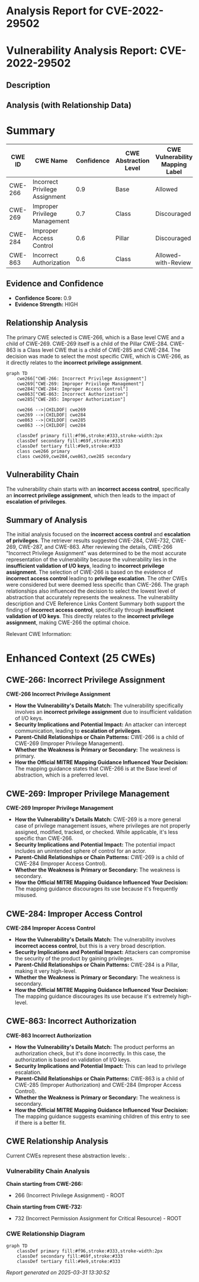 # Analysis Report for CVE-2022-29502

# Vulnerability Analysis Report: CVE-2022-29502

## Description



## Analysis (with Relationship Data)

# Summary
| CWE ID | CWE Name | Confidence | CWE Abstraction Level | CWE Vulnerability Mapping Label | CWE-Vulnerability Mapping Notes |
|---|---|---|---|---|---|
| CWE-266 | Incorrect Privilege Assignment | 0.9 | Base | Allowed | Primary CWE |
| CWE-269 | Improper Privilege Management | 0.7 | Class | Discouraged | Secondary Candidate |
| CWE-284 | Improper Access Control | 0.6 | Pillar | Discouraged | Secondary Candidate |
| CWE-863 | Incorrect Authorization | 0.6 | Class | Allowed-with-Review | Secondary Candidate |

## Evidence and Confidence

*   **Confidence Score:** 0.9
*   **Evidence Strength:** HIGH

## Relationship Analysis
The primary CWE selected is CWE-266, which is a Base level CWE and a child of CWE-269. CWE-269 itself is a child of the Pillar CWE-284. CWE-863 is a Class level CWE that is a child of CWE-285 and CWE-284.
The decision was made to select the most specific CWE, which is CWE-266, as it directly relates to the **incorrect privilege assignment**.

```mermaid
graph TD
    cwe266["CWE-266: Incorrect Privilege Assignment"]
    cwe269["CWE-269: Improper Privilege Management"]
    cwe284["CWE-284: Improper Access Control"]
    cwe863["CWE-863: Incorrect Authorization"]
    cwe285["CWE-285: Improper Authorization"]

    cwe266 -->|CHILDOF| cwe269
    cwe269 -->|CHILDOF| cwe284
    cwe863 -->|CHILDOF| cwe285
    cwe863 -->|CHILDOF| cwe284

    classDef primary fill:#f96,stroke:#333,stroke-width:2px
    classDef secondary fill:#69f,stroke:#333
    classDef tertiary fill:#9e9,stroke:#333
    class cwe266 primary
    class cwe269,cwe284,cwe863,cwe285 secondary
```

## Vulnerability Chain
The vulnerability chain starts with an **incorrect access control**, specifically an **incorrect privilege assignment**, which then leads to the impact of **escalation of privileges**.

## Summary of Analysis
The initial analysis focused on the **incorrect access control** and **escalation of privileges**. The retriever results suggested CWE-284, CWE-732, CWE-269, CWE-287, and CWE-863. After reviewing the details, CWE-266 "Incorrect Privilege Assignment" was determined to be the most accurate representation of the vulnerability because the vulnerability lies in the **insufficient validation of I/O keys**, leading to **incorrect privilege assignment**.
The selection of CWE-266 is based on the evidence of **incorrect access control** leading to **privilege escalation**. The other CWEs were considered but were deemed less specific than CWE-266. The graph relationships also influenced the decision to select the lowest level of abstraction that accurately represents the weakness.
The vulnerability description and CVE Reference Links Content Summary both support the finding of **incorrect access control**, specifically through **insufficient validation of I/O keys**. This directly relates to the **incorrect privilege assignment**, making CWE-266 the optimal choice.

Relevant CWE Information:

# Enhanced Context (25 CWEs)

## CWE-266: Incorrect Privilege Assignment
**CWE-266 Incorrect Privilege Assignment**
*   **How the Vulnerability's Details Match:** The vulnerability specifically involves an **incorrect privilege assignment** due to insufficient validation of I/O keys.
*   **Security Implications and Potential Impact:** An attacker can intercept communication, leading to **escalation of privileges**.
*   **Parent-Child Relationships or Chain Patterns:** CWE-266 is a child of CWE-269 (Improper Privilege Management).
*   **Whether the Weakness is Primary or Secondary:** The weakness is primary.
*   **How the Official MITRE Mapping Guidance Influenced Your Decision:** The mapping guidance states that CWE-266 is at the Base level of abstraction, which is a preferred level.

## CWE-269: Improper Privilege Management
**CWE-269 Improper Privilege Management**
*   **How the Vulnerability's Details Match:** CWE-269 is a more general case of privilege management issues, where privileges are not properly assigned, modified, tracked, or checked. While applicable, it's less specific than CWE-266.
*   **Security Implications and Potential Impact:** The potential impact includes an unintended sphere of control for an actor.
*   **Parent-Child Relationships or Chain Patterns:** CWE-269 is a child of CWE-284 (Improper Access Control).
*   **Whether the Weakness is Primary or Secondary:** The weakness is secondary.
*   **How the Official MITRE Mapping Guidance Influenced Your Decision:** The mapping guidance discourages its use because it's frequently misused.

## CWE-284: Improper Access Control
**CWE-284 Improper Access Control**
*   **How the Vulnerability's Details Match:** The vulnerability involves **incorrect access control**, but this is a very broad description.
*   **Security Implications and Potential Impact:** Attackers can compromise the security of the product by gaining privileges.
*   **Parent-Child Relationships or Chain Patterns:** CWE-284 is a Pillar, making it very high-level.
*   **Whether the Weakness is Primary or Secondary:** The weakness is secondary.
*   **How the Official MITRE Mapping Guidance Influenced Your Decision:** The mapping guidance discourages its use because it's extremely high-level.

## CWE-863: Incorrect Authorization
**CWE-863 Incorrect Authorization**
*   **How the Vulnerability's Details Match:** The product performs an authorization check, but it's done incorrectly. In this case, the authorization is based on validation of I/O keys.
*   **Security Implications and Potential Impact:** This can lead to privilege escalation.
*   **Parent-Child Relationships or Chain Patterns:** CWE-863 is a child of CWE-285 (Improper Authorization) and CWE-284 (Improper Access Control).
*   **Whether the Weakness is Primary or Secondary:** The weakness is secondary.
*   **How the Official MITRE Mapping Guidance Influenced Your Decision:** The mapping guidance suggests examining children of this entry to see if there is a better fit.


## CWE Relationship Analysis

Current CWEs represent these abstraction levels: .


### Vulnerability Chain Analysis

**Chain starting from CWE-266:**
- 266 (Incorrect Privilege Assignment) - ROOT


**Chain starting from CWE-732:**
- 732 (Incorrect Permission Assignment for Critical Resource) - ROOT



### CWE Relationship Diagram

```mermaid
graph TD
    classDef primary fill:#f96,stroke:#333,stroke-width:2px
    classDef secondary fill:#69f,stroke:#333
    classDef tertiary fill:#9e9,stroke:#333
```



*Report generated on 2025-03-31 13:30:52*
